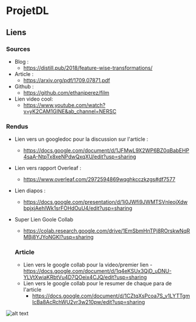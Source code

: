 # ProjetDL

## Liens

### Sources

* Blog :
  - https://distill.pub/2018/feature-wise-transformations/ 
* Article :
  - https://arxiv.org/pdf/1709.07871.pdf
* Github :
  - https://github.com/ethanjperez/film
* Lien video cool:
  - https://www.youtube.com/watch?v=yK2CAM1GINE&ab_channel=NERSC

 ### Rendus

* Lien vers un googledoc pour la discussion sur l'article :
  - https://docs.google.com/document/d/1JFMwL9X2WP6BZ0qBabEHP4saA-NtpTx8xeNPdwQxqXU/edit?usp=sharing
* Lien vers rapport Overleaf :
  - https://www.overleaf.com/2972594869wqghkcczkzgs#df7577
* Lien diapos :
  - https://docs.google.com/presentation/d/1i0JWfi9JWMTSVnleojXdwbpjxjAehlWk1srFOHdOuU4/edit?usp=sharing
* Super Lien Goole Collab
  - https://colab.research.google.com/drive/1EmSbmHnTPj8ROrskwNqRMBj8YJYoNGKl?usp=sharing
 
  ### Article

  * Lien vers le google collab pour la video/premier lien
    -https://docs.google.com/document/d/1q4eKSUx3QjD_uDNU-YLVtXwiaKRbtVu4D7QOeix4CJQ/edit?usp=sharing
  * Lien vers le google collab pour le resumer de chaque para de l'article
    - https://docs.google.com/document/d/1CZtqXsPcoa7S_v1LYTTgmIcBa8AcRchWU2vr3w210pw/edit?usp=sharing
 

![alt text](https://pbs.twimg.com/media/D6sImswXYAA4dXP.jpg)
